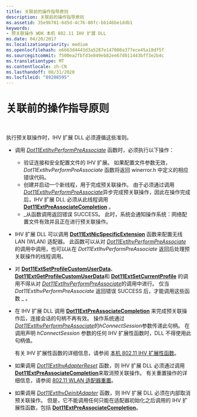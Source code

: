 ```yaml
---
title: 关联前的操作指导原则
description: 关联前的操作指导原则
ms.assetid: 35e9b701-6d5d-4c76-80fc-bb146be1ddb1
keywords:
- 预关联操作 WDK 本机 802.11 IHV 扩展 DLL
ms.date: 04/20/2017
ms.localizationpriority: medium
ms.openlocfilehash: e6663d4443d3a5287e147008a377ece45a18df5f
ms.sourcegitcommit: f500ea2fbfd3e849eb82ee67d011443bff3e2b4c
ms.translationtype: MT
ms.contentlocale: zh-CN
ms.lasthandoff: 08/31/2020
ms.locfileid: "89208595"
---
```

# <a name="pre-association-operation-guidelines"></a>关联前的操作指导原则




 

执行预关联操作时，IHV 扩展 DLL 必须遵循这些准则。

-   调用 [*Dot11ExtIhvPerformPreAssociate*](/windows-hardware/drivers/ddi/wlanihv/nc-wlanihv-dot11extihv_perform_pre_associate) 函数时，必须执行以下操作：
    -   验证连接和安全配置文件的 IHV 扩展。 如果配置文件参数无效， *Dot11ExtIhvPerformPreAssociate* 函数将返回 winerror.h 中定义的相应错误代码。
    -   创建并启动一个新线程，用于完成预关联操作。 由于必须通过调用 [*Dot11ExtIhvPerformPreAssociate*](/windows-hardware/drivers/ddi/wlanihv/nc-wlanihv-dot11extihv_perform_pre_associate)异步完成预关联操作，因此在操作完成后，IHV 扩展 DLL 必须从此线程调用 [**Dot11ExtPreAssociateCompletion**](/windows-hardware/drivers/ddi/wlanihv/nc-wlanihv-dot11ext_pre_associate_completion) 。
    -   \_从函数调用返回错误 SUCCESS。 此时，系统会通知操作系统：网络配置文件有效并且正在进行预关联操作。
-   IHV 扩展 DLL 可以调用 [**Dot11ExtNicSpecificExtension**](/windows-hardware/drivers/ddi/wlanihv/nc-wlanihv-dot11ext_nic_specific_extension) 函数来配置无线 LAN (WLAN) 适配器。 此函数可以从对 [*Dot11ExtIhvPerformPreAssociate*](/windows-hardware/drivers/ddi/wlanihv/nc-wlanihv-dot11extihv_perform_pre_associate) 的调用中调用，也可以从在 *Dot11ExtIhvPerformPreAssociate* 返回后处理预关联操作的线程调用。

-   对 [**Dot11ExtSetProfileCustomUserData**](/windows-hardware/drivers/ddi/wlanihv/nc-wlanihv-dot11ext_set_profile_custom_user_data)、 [**Dot11ExtGetProfileCustomUserData**](/windows-hardware/drivers/ddi/wlanihv/nc-wlanihv-dot11ext_get_profile_custom_user_data)和 [**Dot11ExtSetCurrentProfile**](/windows-hardware/drivers/ddi/wlanihv/nc-wlanihv-dot11ext_set_current_profile) 的调用不得从对 [*Dot11ExtIhvPerformPreAssociate*](/windows-hardware/drivers/ddi/wlanihv/nc-wlanihv-dot11extihv_perform_pre_associate)的调用中进行。 仅当 *Dot11ExtIhvPerformPreAssociate* 返回错误 SUCCESS 后，才能调用这些函数 \_ 。

-   在 IHV 扩展 DLL 调用 [**Dot11ExtPreAssociateCompletion**](/windows-hardware/drivers/ddi/wlanihv/nc-wlanihv-dot11ext_pre_associate_completion) 来完成预关联操作后，连接会话的句柄不再有效。 操作系统通过[*Dot11ExtIhvPerformPreAssociate*](/windows-hardware/drivers/ddi/wlanihv/nc-wlanihv-dot11extihv_perform_pre_associate)的*hConnectSession*参数传递此句柄。 在调用声明 *hConnectSession* 参数的任何 IHV 扩展性函数时，DLL 不得使用此句柄值。

    有关 IHV 扩展性函数的详细信息，请参阅 [本机 802.11 IHV 扩展性函数](./native-802-11-ihv-extensibility-functions.md)。

-   如果调用 [*Dot11ExtIhvAdapterReset*](/windows-hardware/drivers/ddi/wlanihv/nc-wlanihv-dot11extihv_adapter_reset) 函数，则 IHV 扩展 DLL 必须通过调用 [**Dot11ExtPreAssociateCompletion**](/windows-hardware/drivers/ddi/wlanihv/nc-wlanihv-dot11ext_pre_associate_completion)来取消预关联操作。 有关重置操作的详细信息，请参阅 [802.11 WLAN 适配器重置](802-11-wlan-adapter-reset.md)。

-   如果调用 [*Dot11ExtIhvDeinitAdapter*](/windows-hardware/drivers/ddi/wlanihv/nc-wlanihv-dot11extihv_deinit_adapter) 函数，则 IHV 扩展 DLL 必须在内部取消预关联操作。 但是，它不能调用任何只能在适配器初始化之后调用的 IHV 扩展性函数，包括 [**Dot11ExtPreAssociateCompletion**](/windows-hardware/drivers/ddi/wlanihv/nc-wlanihv-dot11ext_pre_associate_completion)。

 

 